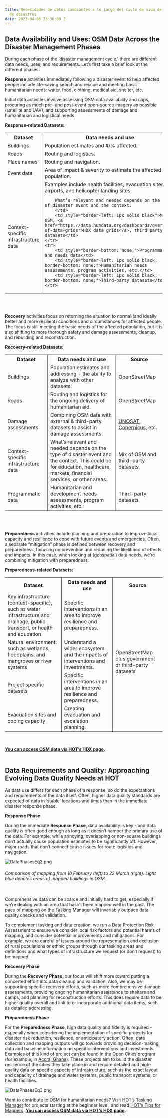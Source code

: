 ```yaml
---
title: Necesidades de datos cambiantes a lo largo del ciclo de vida de la gestión
  de desastres
date: 2023-04-06 23:36:00 Z
---
```


## Data Availability and Uses: OSM Data Across the Disaster Management Phases

During each phase of the ‘disaster management cycle,' there are different data needs, uses, and requirements. Let’s first take a brief look at the different phases.

**Response** activities immediately following a disaster event to help affected people include life-saving search and rescue and meeting basic humanitarian needs: water, food, clothing, medical aid, shelter, etc.

Initial data activities involve assessing OSM data availability and gaps, procuring as much pre- and post-event open-source imagery as possible (satellite and UAV), and supporting assessments of damage and humanitarian and logistical needs.

**Response-related Datasets:**

<table style="border-bottom: none">
<tr>
<th style="border-bottom-width: 2px"><span style="font-weight: bold">Dataset</span></th>
<th style="border-left: 1px solid black; border-bottom-width: 2px"><span style="font-weight: bold">Data needs and use</span></th>
<th style="border-left: 1px solid black; border-bottom-width: 2px"><span style="font-weight: bold">Source</span></th>
</tr>
<tr>
<td>Buildings</td>
<td style="border-left: 1px solid black">Population estimates and #/% affected.</td>
<td style="border-left: 1px solid black">OpenStreetMap</td>
</tr>
<tr>
<td>Roads</td>
<td style="border-left: 1px solid black">Routing and logistics.</td>
<td style="border-left: 1px solid black">OpenStreetMap</td>
</tr>
<tr>
<td>Place names</td>
<td style="border-left: 1px solid black">Routing and navigation.</td>
<td style="border-left: 1px solid black">OpenStreetMap</td>
</tr>
<tr>
<td>Event data</td>
<td style="border-left: 1px solid black">Area of impact & severity to estimate the affected population.</td>
<td style="border-left: 1px solid black"><a href="https://www.gdacs.org/">GDACS</a></td>
</tr>
<tr>
<td>Context-specific infrastructure data</td>
<td style="border-left: 1px solid black">Examples include health facilities, evacuation sites, airports, and helicopter landing sites.

        What’s relevant and needed depends on the type of disaster event and the context.
        </td>
        <td style="border-left: 1px solid black">Mix of OSM, <a href="https://data.humdata.org/dashboards/overview-of-data-grids">HDX data grids</a>, third party datasets</td>
    </tr>
    <tr>
        <td style="border-bottom: none;">Programmatic and needs data</td>
        <td style="border-left: 1px solid black; border-bottom: none;">Humanitarian needs assessments, program activities, etc.</td>
        <td style="border-left: 1px solid black; border-bottom: none;">Third-party datasets</td>
    </tr>

</table>
<br><br>

**Recovery** activities focus on returning the situation to normal (and ideally better and more resilient) conditions and circumstances for affected people. The focus is still meeting the basic needs of the affected population, but it is also shifting to more thorough safety and damage assessments, cleanup, and rebuilding and reconstruction.

**Recovery-related Datasets:**

<table style="border-bottom: none">
<tr>
<th style="border-bottom-width: 2px"><span style="font-weight: bold">Dataset</span></th>
<th style="border-left: 1px solid black; border-bottom-width: 2px"><span style="font-weight: bold">Data needs and use</span></th>
<th style="border-left: 1px solid black; border-bottom-width: 2px"><span style="font-weight: bold">Source</span></th>
</tr>
<tr>
<td>Buildings</td>
<td style="border-left: 1px solid black">Population estimates and addressing - the ability to analyze with other datasets.</td>
<td style="border-left: 1px solid black">OpenStreetMap</td>
</tr>
<tr>
<td>Roads</td>
<td style="border-left: 1px solid black">Routing and logistics for the ongoing delivery of humanitarian aid.</td>
<td style="border-left: 1px solid black">OpenStreetMap</td>
</tr>
<tr>
<td>Damage assessments</td>
<td style="border-left: 1px solid black">Combining OSM data with external & third-party datasets to assist in damage assessments.</td>
<td style="border-left: 1px solid black"><a href="https://unosat.org/products/">UNOSAT</a>, <a href="https://emergency.copernicus.eu/mapping/copernicus-emergency-management-service#zoom=3&lat=0.62225&lon=-2.25351&layers=0BT00">Copernicus</a>, etc.</td>
</tr>
<tr>
<td>Context-specific infrastructure data</td>
<td style="border-left: 1px solid black">What’s relevant and needed depends on the type of disaster event and the context. This could be for education, healthcare, markets, financial services, or other areas.</td>
<td style="border-left: 1px solid black">Mix of OSM and third-party datasets</td>
</tr>
<tr>
<td style="border-bottom: none;">Programmatic data</td>
<td style="border-left: 1px solid black; border-bottom: none;">Humanitarian and development needs assessments, program activities, etc.</td>
<td style="border-left: 1px solid black; border-bottom: none;">Third-party datasets</td>
</tr>
</table>
<br><br>

**Preparedness** activities include planning and preparation to improve local capacity and resilience to cope with future events and emergencies. Often, a separate “mitigation” phase is defined between recovery and preparedness, focusing on prevention and reducing the likelihood of effects and impacts. In this case, when looking at (geospatial) data needs, we’re combining mitigation with preparedness.

**Preparedness-related Datasets:**

<table style="border-bottom: none">
<tr>
<th style="border-bottom-width: 2px"><span style="font-weight: bold">Dataset</span></th>
<th style="border-left: 1px solid black; border-bottom-width: 2px"><span style="font-weight: bold">Data needs and use</span></th>
<th style="border-left: 1px solid black; border-bottom-width: 2px"><span style="font-weight: bold">Source</span></th>
</tr>
<tr>
<td>Key infrastructure (context-specific), such as water infrastructure and drainage, public transport, or health and education</td>
<td style="border-left: 1px solid black">Specific interventions in an area to improve resilience and preparedness.</td>
<td style="border-left: 1px solid black; border-bottom: none" rowspan="4">OpenStreetMap plus government or third-party datasets</td>
</tr>
<tr>
<td>Natural environment: such as wetlands, floodplains, and mangroves or river systems</td>
<td style="border-left: 1px solid black">Understand a wider ecosystem and the impacts of interventions and investments.</td>
</tr>
<tr>
<td>Project specific datasets</td>
<td style="border-left: 1px solid black">Specific interventions in an area to improve resilience and preparedness.</td>
</tr>
<tr>
<td style="border-bottom: none;">Evacuation sites and coping capacity</td>
<td style="border-left: 1px solid black; border-bottom: none;">Creating evacuation and escalation planning.</td>
</tr>
</table>
<br>

**[You can access OSM data via HOT’s HDX page](https://data.humdata.org/organization/hot.).**
<br><br>

## Data Requirements and Quality: Approaching Evolving Data Quality Needs at HOT

As data use differs for each phase of a response, so do the expectations and requirements of the data itself. Often, higher data quality standards are expected of data in ‘stable’ locations and times than in the immediate disaster response phase.

**Response Phase**

During the immediate **Response Phase**, data availability is key - and data quality is often good enough as long as it doesn’t hamper the primary use of the data. For example, while annoying, overlapping or non-square buildings don’t actually cause population estimates to be significantly off. However, major roads that don’t connect cause issues for route logistics and navigation.

![DataPhasesEq2.png](/uploads/DataPhasesEq2.png)
<figcaption align = "left"><h6>Comparison of mapping from 10 February (left) to 22 March (right). Light blue denotes areas of mapped buildings in OSM.</h6></figcaption>
<br>
Comprehensive data can be scarce and initially hard to get, especially if we’re dealing with an area that hasn’t been mapped well in the past. The pace of mapping on the Tasking Manager will invariably outpace data quality checks and validation.

To complement tasking and data creation, we run a Data Protection Risk Assessment to ensure we consider local risk factors and potential harms of mapping, and consider potential improvements and mitigations. For example, we are careful of issues around the representation and exclusion of rural populations or ethnic groups through our tasking areas and definitions and what types of infrastructure we request (or don’t request) to be mapped.

**Recovery Phase**

During the **Recovery Phase**, our focus will shift more toward putting a concerted effort into data cleanup and validation. Also, we may be supporting specific recovery efforts, such as more comprehensive damage assessments, providing ongoing humanitarian assistance to shelters and camps, and planning for reconstruction efforts. This does require data to be higher quality overall and link to or incorporate additional data items, such as detailed addressing.

**Preparedness Phase**

For the **Preparedness Phase**, high data quality and fidelity is required - especially when considering the implementation of specific projects for disaster risk reduction, resilience, or anticipatory action. Often, data collection and mapping outputs will go towards providing decision-making data and baseline information on specific interventions and investments. Examples of this kind of project can be found in the Open Cities program (for example, in [Accra, Ghana](https://www.hotosm.org/projects/open-cities-africa-accra-city-project-ghana/)). These projects aim to build the disaster resilience of the cities they take place in and require detailed and high-quality data on specific aspects of infrastructure, such as the exact layout and capacity of drainage and water systems, public transport systems, or health facilities.

![DataPhasesEq3.png](/uploads/DataPhasesEq3.png)

Want to contribute to OSM for humanitarian needs? Visit [HOT’s Tasking Manager](https://tasks.hotosm.org/explore) for projects starting at the beginner level, and read [HOT's Tips for Mappers](https://www.hotosm.org/updates/tips-for-mappers-from-the-hot-data-team/).
**[You can access OSM data via HOT’s HDX page](https://data.humdata.org/organization/hot.).**